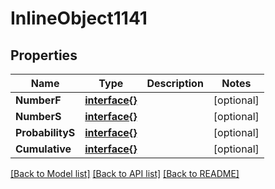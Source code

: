 # InlineObject1141

## Properties

Name | Type | Description | Notes
------------ | ------------- | ------------- | -------------
**NumberF** | [**interface{}**](.md) |  | [optional] 
**NumberS** | [**interface{}**](.md) |  | [optional] 
**ProbabilityS** | [**interface{}**](.md) |  | [optional] 
**Cumulative** | [**interface{}**](.md) |  | [optional] 

[[Back to Model list]](../README.md#documentation-for-models) [[Back to API list]](../README.md#documentation-for-api-endpoints) [[Back to README]](../README.md)


